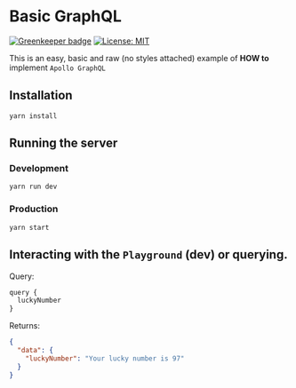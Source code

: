 # Basic GraphQL

[![Greenkeeper badge](https://badges.greenkeeper.io/alpersonalwebsite/basic-graphql.svg)](https://greenkeeper.io/)
[![License: MIT](https://img.shields.io/badge/License-MIT-brightgreen.svg)](https://opensource.org/licenses/MIT)

This is an easy, basic and raw (no styles attached) example of **HOW to** implement `Apollo GraphQL`

## Installation
```
yarn install
```
## Running the server

### Development
```
yarn run dev
```

### Production
```
yarn start
```

## Interacting with the `Playground` (dev) or querying.

Query:
```js
query {
  luckyNumber
}
```

Returns: 
```json
{
  "data": {
    "luckyNumber": "Your lucky number is 97"
  }
}
```

<!--
TODO:
  - Arreglar circleci... 
    yarn run v1.13.0
    error Command "build" not found.
    Ver plantilla modelo Node
  - Agregar info client a README
  - Manejo de errores 
  - Ver scripts package.json
  - Package.json deberia estar dentro de server o como esta hora? 
    Chequear https://github.com/mirkonasato/graphql-examples
    Y como seria el deployment
-->
